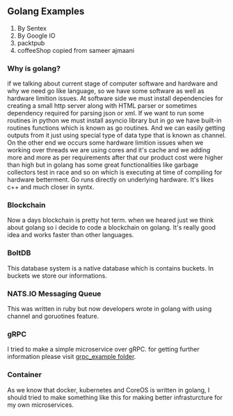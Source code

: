 ## Golang Examples

1. By Sentex
2. By Google IO
3. packtpub
4. coffeeShop copied from sameer ajmaani

### Why is golang?
if we talking about current stage of computer software and hardware and why we need go like language, so we have some software as well as hardware limition issues. At software side we must install dependencies for creating a small http server along with HTML parser or sometimes dependency required for parsing json or xml. 
If we want to run some routines in python we must install asyncio library but in go we have built-in routines functions which is known as go routines. And we can easily getting outputs from it just using special type of data type that is known as channel. 
On the other end we occurs some hardware limition issues when we working over threads we are using cores and it's cache and we adding more and more as per requirements after that our product cost were higher than high but in golang has some great functionalities like garbage collectors test in race and so on which is executing at time of compiling for hardware betterment.
Go runs directly on underlying hardware. It's likes c++ and much closer in syntx. 

### Blockchain
Now a days blockchain is pretty hot term. when we heared just we think about golang so i decide to code a blockchain on golang. It's really good idea and works faster than other languages.

### BoltDB
This database system is a native database which is contains buckets. In buckets we store our informations.

### NATS.IO Messaging Queue 
This was written in ruby but now developers wrote in golang with using channel and goruotines feature.

### gRPC
I tried to make a simple microservice over gRPC. for getting further information please visit [grpc_example folder](https://github.com/shakirmengrani/golang_examples/tree/master/grpc_example). 

### Container
As we know that docker, kubernetes and CoreOS is written in golang, I should tried to make something like this for making better infrasturcture for my own microservices.
